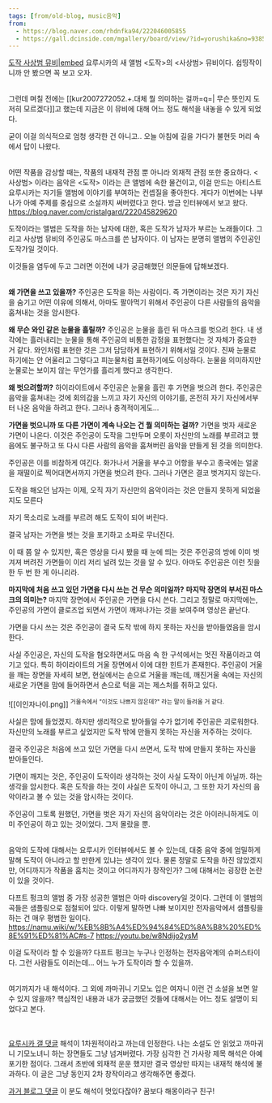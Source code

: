 ```yaml
---
tags: [from/old-blog, music음악]
from: 
  - https://blog.naver.com/rhdnfka94/222046005855
  - https://gall.dcinside.com/mgallery/board/view/?id=yorushika&no=9385
---
```

[도작 사상범 뮤비|embed](https://youtu.be/ENcnYh79dUY)
요루시카의 새 앨범 <도작>의 <사상범> 뮤비이다.
쉽띵작이니까 안 봤으면 꼭 보고 오자.

\
그런데 며칠 전에는 [[kur2007272052.+.대체 뭘 의미하는 걸까=q=| 무슨 뜻인지 도저히 모르겠다]]고 했는데
지금은 이 뮤비에 대해 어느 정도 해석을 내놓을 수 있게 되었다.

굳이 이걸 의식적으로 엄청 생각한 건 아니고..
오늘 아침에 길을 가다가 불현듯 머리 속에서 답이 나왔다.

\
어떤 작품을 감상할 때는, 작품의 내재적 관점 뿐 아니라 외재적 관점 또한 중요하다.
<사상범> 이라는 음악은 <도작> 이라는 큰 앨범에 속한 물건이고,
이걸 만드는 아티스트 요루시카는 자기들 앨범에 이야기를 부여하는 컨셉질을 좋아한다.
게다가 이번에는 나부나가 아예 주제를 중심으로 소설까지 써버렸다고 한다. 방금 인터뷰에서 보고 왔다.
https://blog.naver.com/cristalgard/222045829620

도작이라는 앨범은 도작을 하는 남자에 대한, 혹은 도작가 남자가 부르는 노래들이다.
그리고 사상범 뮤비의 주인공도 마스크를 쓴 남자이다.
이 남자는 분명히 앨범의 주인공인 도작가일 것이다.

이것들을 염두에 두고
그러면 이전에 내가 궁금해했던 의문들에 답해보겠다.

\
**왜 가면을 쓰고 있을까?**
주인공은 도작을 하는 사람이다. 
즉 가면이라는 것은 자기 자신을 숨기고 어떤 이유에 의해서, 아마도 팔아먹기 위해서 
주인공이 다른 사람들의 음악을 훔쳐내는 것을 암시한다.

**왜 무슨 와인 같은 눈물을 흘릴까?**
주인공은 눈물을 흘린 뒤 마스크를 벗으려 한다.
내 생각에는 흘러내리는 눈물을 통해 주인공의 비통한 감정을 표현했다는 것 자체가 중요한 거 같다.
와인처럼 표현한 것은 그저 담담하게 표현하기 위해서일 것이다.
진짜 눈물로 하기에는 안 어울리고 그렇다고 피눈물처럼 표현하기에도 이상하다.
눈물을 의미하지만 눈물로는 보이지 않는 무언가를 흘리게 했다고 생각한다.

**왜 벗으려할까?**
하이라이트에서 주인공은 눈물을 흘린 후 가면을 벗으려 한다.
주인공은 음악을 훔쳐내는 것에 회의감을 느끼고 
자기 자신의 이야기를, 온전히 자기 자신에서부터 나온 음악을 하려고 한다.
그러나 충격적이게도...

**가면을 벗으니까 또 다른 가면이 계속 나오는 건 뭘 의미하는 걸까?**
가면을 벗자 새로운 가면이 나온다.
이것은 주인공이 도작을 그만두며 오롯이 자신만의 노래를 부르려고 했음에도 불구하고
또 다시 다른 사람의 음악을 훔쳐버린 음악을 만들게 된 것을 의미한다.

주인공은 이를 비참하게 여긴다.
화가나서 거울을 부수고 어항을 부수고
종국에는 얼굴을 재떨이로 찍어대면서까지 가면을 벗으려 한다.
그러나 가면은 결코 벗겨지지 않는다.

도작을 해오던 남자는 이제,
오직 자기 자신만의 음악이라는 것은 만들지 못하게 되었을지도 모른다 

자기 목소리로 노래를 부르려 해도 도작이 되어 버린다.

결국 남자는 가면을 벗는 것을 포기하고 소파로 무너진다.

이 때 쯤 알 수 있지만, 혹은 영상을 다시 봤을 때 눈에 띄는 것은 
주인공의 방에 이미 벗겨져 버려진 가면들이 이리 저리 널려 있는 것을 알 수 있다.
아마도 주인공은 이런 짓을 한 두 번 한 게 아니리라.

**마지막에 처음 쓰고 있던 가면을 다시 쓰는 건 무슨 의미일까?**
**마지막 장면의 부서진 마스크의 의미는?**
마지막 장면에서 주인공은 가면을 다시 쓴다.
그리고 정말로 마지막에는, 주인공의 가면이 클로즈업 되면서 가면이 깨져나가는 것을 보여주며 영상은 끝난다.

가면을 다시 쓰는 것은 주인공이 결국 도작 밖에 하지 못하는 자신을 받아들였음을 암시한다.

사실 주인공은, 자신의 도작을 혐오하면서도 마음 속 한 구석에서는 멋진 작품이라고 여기고 있다.
특히 하이라이트의 거울 장면에서 이에 대한 힌트가 존재한다.
주인공이 거울을 깨는 장면을 자세히 보면, 현실에서는 손으로 거울을 깨는데, 
깨진거울 속에는 자신의 새로운 가면을 맘에 들어하면서 손으로 턱을 괴는 제스처를 취하고 있다.

![[이인자나이.png]]
<sup>거울속에서 "이것도 나쁘지 않은데?" 라는 말이 들려올 거 같다.</sup>

사실은 맘에 들었겠지. 하지만 생리적으로 받아들일 수가 없기에 주인공은 괴로워한다.
자신만의 노래를 부르고 싶었지만 도작 밖에 만들지 못하는 자신을 저주하는 것이다.

결국 주인공은 처음에 쓰고 있던 가면을 다시 쓰면서, 도작 밖에 만들지 못하는 자신을 받아들인다.

가면이 깨지는 것은, 주인공이 도작이라 생각하는 것이 사실 도작이 아닌게 아닐까. 하는 생각을 암시한다.
혹은 도작을 하는 것이 사실은 도작이 아니고, 그 또한 자기 자신의 음악이라고 볼 수 있는 것을 암시하는 것이다.

주인공이 그토록 원했던, 가면을 벗은 자기 자신의 음악이라는 것은
아이러니하게도 이미 주인공이 하고 있는 것이었다. 그저 몰랐을 뿐.

\
음악의 도작에 대해서는 요루시카 인터뷰에서도 볼 수 있는데, 대중 ﻿음악 중에 엄밀하게 말해 도작이 아니라고 할 만한게 있냐는 생각이 있다.
물론 정말로 도작을 하진 않았겠지만, 어디까지가 작품을 훔치는 것이고 어디까지가 창작인가? 그에 대해서는 굉장한 논란이 있을 것이다.

다프트 펑크의 앨범 중 가장 성공한 앨범은 아마 discovery일 것이다. 
그런데 이 앨범의 곡들은 샘플링으로 점철되어 있다. 이렇게 말하면 나빠 보이지만 전자음악에서 샘플링을 하는 건 매우 평범한 일이다.
https://namu.wiki/w/%EB%8B%A4%ED%94%84%ED%8A%B8%20%ED%8E%91%ED%81%AC#s-7
https://youtu.be/w8Ndijo2ysM

이걸 도작이라 할 수 있을까?
다프트 펑크는 누구나 인정하는 전자음악계의 슈퍼스타이다. 그런 사람들도 이러는데... 어느 누가 도작이라 할 수 있을까. 

\
여기까지가 내 해석이다.
그 외에 까마귀니 기모노 입은 여자니 이런 건 소설을 보면 알 수 있지 않을까?
핵심적인 내용과 내가 궁금했던 것들에 대해서는 어느 정도 설명이 되었다고 본다.

\
\
[요루시카 갤 댓글](https://gall.dcinside.com/mgallery/board/view/?id=yorushika&no=9385&t=cv) 
해석이 1차원적이라고 까는데 인정한다. 나는 소설도 안 읽었고 까마귀니 기모노녀니 하는 장면들도 그냥 넘겨버렸다. 가장 심각한 건 가사랑 제목 해석은 아예 포기한 점이다.
그래서 초반에 외재적 운운 했지만 결국 영상만 따지는 내재적 해석에 불과하다. 이 글은 그냥 동인지 2차 창작이라고 생각해주면 좋겠다. 

[과거 블로그 댓글](https://m.blog.naver.com/CommentList.naver?blogId=rhdnfka94&logNo=222046005855) 
이 분도 해석이 멋있다잖아? 꿈보다 해몽이라구 친구!